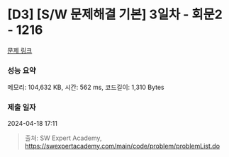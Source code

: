 # [D3] [S/W 문제해결 기본] 3일차 - 회문2 - 1216 

[문제 링크](https://swexpertacademy.com/main/code/problem/problemDetail.do?contestProbId=AV14Rq5aABUCFAYi) 

### 성능 요약

메모리: 104,632 KB, 시간: 562 ms, 코드길이: 1,310 Bytes

### 제출 일자

2024-04-18 17:11



> 출처: SW Expert Academy, https://swexpertacademy.com/main/code/problem/problemList.do